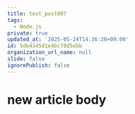```yaml
---
title: test_post007
tags:
  - Node.js
private: true
updated_at: '2025-05-24T14:36:26+09:00'
id: 5db4345d1e4bcf0d5ebb
organization_url_name: null
slide: false
ignorePublish: false
---
```

# new article body
